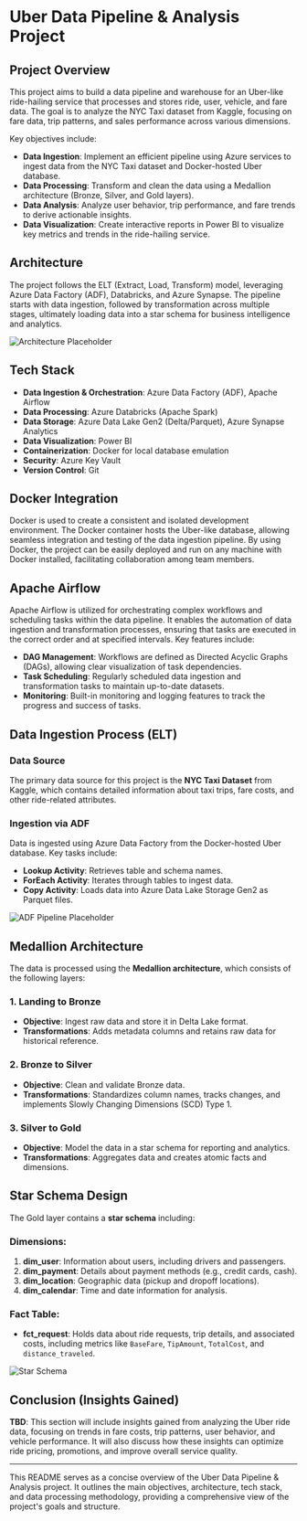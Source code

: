 # Uber Data Pipeline & Analysis Project

## Project Overview
This project aims to build a data pipeline and warehouse for an Uber-like ride-hailing service that processes and stores ride, user, vehicle, and fare data. The goal is to analyze the NYC Taxi dataset from Kaggle, focusing on fare data, trip patterns, and sales performance across various dimensions. 

Key objectives include:
- **Data Ingestion**: Implement an efficient pipeline using Azure services to ingest data from the NYC Taxi dataset and Docker-hosted Uber database.
- **Data Processing**: Transform and clean the data using a Medallion architecture (Bronze, Silver, and Gold layers).
- **Data Analysis**: Analyze user behavior, trip performance, and fare trends to derive actionable insights.
- **Data Visualization**: Create interactive reports in Power BI to visualize key metrics and trends in the ride-hailing service.

## Architecture
The project follows the ELT (Extract, Load, Transform) model, leveraging Azure Data Factory (ADF), Databricks, and Azure Synapse. The pipeline starts with data ingestion, followed by transformation across multiple stages, ultimately loading data into a star schema for business intelligence and analytics.

![Architecture Placeholder](./images/architecture-diagram.png)

## Tech Stack
- **Data Ingestion & Orchestration**: Azure Data Factory (ADF), Apache Airflow
- **Data Processing**: Azure Databricks (Apache Spark)
- **Data Storage**: Azure Data Lake Gen2 (Delta/Parquet), Azure Synapse Analytics
- **Data Visualization**: Power BI
- **Containerization**: Docker for local database emulation
- **Security**: Azure Key Vault
- **Version Control**: Git

## Docker Integration
Docker is used to create a consistent and isolated development environment. The Docker container hosts the Uber-like database, allowing seamless integration and testing of the data ingestion pipeline. By using Docker, the project can be easily deployed and run on any machine with Docker installed, facilitating collaboration among team members.

## Apache Airflow
Apache Airflow is utilized for orchestrating complex workflows and scheduling tasks within the data pipeline. It enables the automation of data ingestion and transformation processes, ensuring that tasks are executed in the correct order and at specified intervals. Key features include:
- **DAG Management**: Workflows are defined as Directed Acyclic Graphs (DAGs), allowing clear visualization of task dependencies.
- **Task Scheduling**: Regularly scheduled data ingestion and transformation tasks to maintain up-to-date datasets.
- **Monitoring**: Built-in monitoring and logging features to track the progress and success of tasks.

## Data Ingestion Process (ELT)
### Data Source
The primary data source for this project is the **NYC Taxi Dataset** from Kaggle, which contains detailed information about taxi trips, fare costs, and other ride-related attributes.

### Ingestion via ADF
Data is ingested using Azure Data Factory from the Docker-hosted Uber database. Key tasks include:
- **Lookup Activity**: Retrieves table and schema names.
- **ForEach Activity**: Iterates through tables to ingest data.
- **Copy Activity**: Loads data into Azure Data Lake Storage Gen2 as Parquet files.

![ADF Pipeline Placeholder](./images/adf-pipeline.png)

## Medallion Architecture
The data is processed using the **Medallion architecture**, which consists of the following layers:

### 1. Landing to Bronze
- **Objective**: Ingest raw data and store it in Delta Lake format.
- **Transformations**: Adds metadata columns and retains raw data for historical reference.

### 2. Bronze to Silver
- **Objective**: Clean and validate Bronze data.
- **Transformations**: Standardizes column names, tracks changes, and implements Slowly Changing Dimensions (SCD) Type 1.

### 3. Silver to Gold
- **Objective**: Model the data in a star schema for reporting and analytics.
- **Transformations**: Aggregates data and creates atomic facts and dimensions.

## Star Schema Design
The Gold layer contains a **star schema** including:

### Dimensions:
1. **dim_user**: Information about users, including drivers and passengers.
2. **dim_payment**: Details about payment methods (e.g., credit cards, cash).
3. **dim_location**: Geographic data (pickup and dropoff locations).
4. **dim_calendar**: Time and date information for analysis.

### Fact Table:
- **fct_request**: Holds data about ride requests, trip details, and associated costs, including metrics like `BaseFare`, `TipAmount`, `TotalCost`, and `distance_traveled`.

![Star Schema](DESIGNS/Star%20Schema)

## Conclusion (Insights Gained)
**TBD**: This section will include insights gained from analyzing the Uber ride data, focusing on trends in fare costs, trip patterns, user behavior, and vehicle performance. It will also discuss how these insights can optimize ride pricing, promotions, and improve overall service quality.

---

This README serves as a concise overview of the Uber Data Pipeline & Analysis project. It outlines the main objectives, architecture, tech stack, and data processing methodology, providing a comprehensive view of the project's goals and structure.
